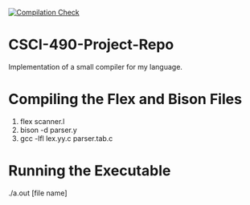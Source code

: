 [![Compilation Check](https://github.com/jduron1/CSCI-490-Project-Repo/actions/workflows/compiler.yml/badge.svg)](https://github.com/jduron1/CSCI-490-Project-Repo/actions/workflows/compiler.yml)

# CSCI-490-Project-Repo
Implementation of a small compiler for my language.

# Compiling the Flex and Bison Files

1. flex scanner.l
2. bison -d parser.y
3. gcc -lfl lex.yy.c parser.tab.c

# Running the Executable

./a.out [file name]
